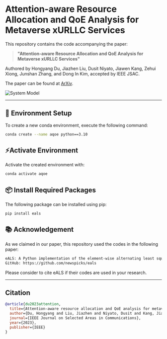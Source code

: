 # Attention-aware Resource Allocation and QoE Analysis for Metaverse xURLLC Services

This repository contains the code accompanying the paper:

> **"Attention-aware Resource Allocation and QoE Analysis for Metaverse xURLLC Services"**

Authored by Hongyang Du, Jiazhen Liu, Dusit Niyato, Jiawen Kang, Zehui Xiong, Junshan Zhang, and Dong In Kim, accepted by IEEE JSAC.

The paper can be found at [ArXiv](https://arxiv.org/abs/2208.05438).

![System Model](Readme/img0.png)

---
## 🔧 Environment Setup

To create a new conda environment, execute the following command:

```bash
conda create --name aqoe python==3.10
```
## ⚡Activate Environment

Activate the created environment with:

```bash
conda activate aqoe
```
## 📦 Install Required Packages

The following package can be installed using pip:

```bash
pip install eals
```

## 📚 Acknowledgement

As we claimed in our paper, this repository used the codes in the following paper:

```bash
eALS: A Python implementation of the element-wise alternating least squares (eALS) for fast online matrix factorization
GitHub: https://github.com/newspicks/eals
```

Please consider to cite eALS if their codes are used in your research.


---

## Citation

```bibtex
@article{du2023attention,
  title={Attention-aware resource allocation and QoE analysis for metaverse xURLLC services},
  author={Du, Hongyang and Liu, Jiazhen and Niyato, Dusit and Kang, Jiawen and Xiong, Zehui and Zhang, Junshan and Kim, Dong In},
  journal={IEEE Journal on Selected Areas in Communications},
  year={2023},
  publisher={IEEE}
}
```
